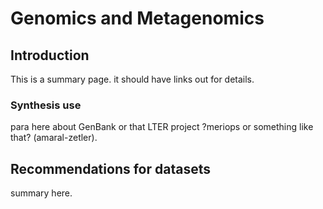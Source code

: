 # Genomics and Metagenomics

## Introduction
This is a summary page. it should have links out for details.


### Synthesis use
para here about GenBank or that LTER project ?meriops or something like that? (amaral-zetler).

## Recommendations for datasets
summary here.






